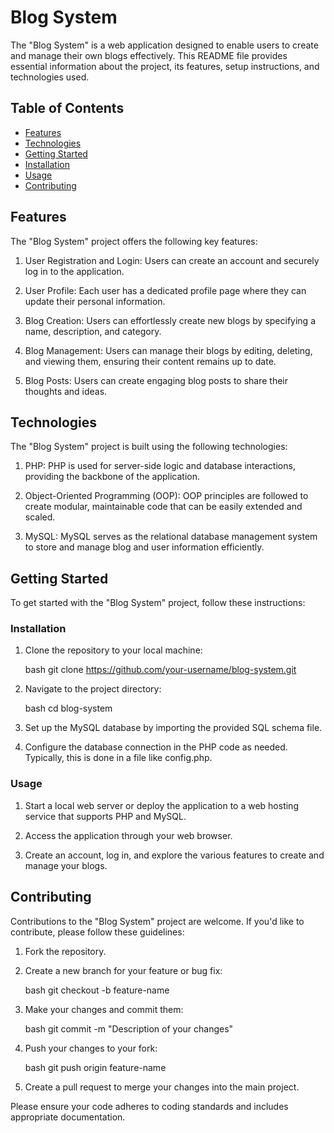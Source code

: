 # Blog System

The "Blog System" is a web application designed to enable users to create and manage their own blogs effectively. This README file provides essential information about the project, its features, setup instructions, and technologies used.

## Table of Contents

- [Features](#features)
- [Technologies](#technologies)
- [Getting Started](#getting-started)
- [Installation](#installation)
- [Usage](#usage)
- [Contributing](#contributing)

## Features

The "Blog System" project offers the following key features:

1. User Registration and Login: Users can create an account and securely log in to the application.

2. User Profile: Each user has a dedicated profile page where they can update their personal information.

3. Blog Creation: Users can effortlessly create new blogs by specifying a name, description, and category.

4. Blog Management: Users can manage their blogs by editing, deleting, and viewing them, ensuring their content remains up to date.

5. Blog Posts: Users can create engaging blog posts to share their thoughts and ideas.


## Technologies

The "Blog System" project is built using the following technologies:

1. PHP: PHP is used for server-side logic and database interactions, providing the backbone of the application.

2. Object-Oriented Programming (OOP): OOP principles are followed to create modular, maintainable code that can be easily extended and scaled.

3. MySQL: MySQL serves as the relational database management system to store and manage blog and user information efficiently.

## Getting Started

To get started with the "Blog System" project, follow these instructions:

### Installation

1. Clone the repository to your local machine:

   bash
   git clone https://github.com/your-username/blog-system.git
   

2. Navigate to the project directory:

   bash
   cd blog-system
   

3. Set up the MySQL database by importing the provided SQL schema file.

4. Configure the database connection in the PHP code as needed. Typically, this is done in a file like config.php.

### Usage

1. Start a local web server or deploy the application to a web hosting service that supports PHP and MySQL.

2. Access the application through your web browser.

3. Create an account, log in, and explore the various features to create and manage your blogs.

## Contributing

Contributions to the "Blog System" project are welcome. If you'd like to contribute, please follow these guidelines:

1. Fork the repository.

2. Create a new branch for your feature or bug fix:

   bash
   git checkout -b feature-name
   

3. Make your changes and commit them:

   bash
   git commit -m "Description of your changes"
   

4. Push your changes to your fork:

   bash
   git push origin feature-name
   

5. Create a pull request to merge your changes into the main project.

Please ensure your code adheres to coding standards and includes appropriate documentation.
